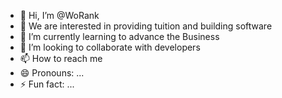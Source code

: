 - 👋 Hi, I’m @WoRank
- 👀 We are interested in providing tuition and building software
- 🌱 I’m currently learning to advance the Business
- 💞️ I’m looking to collaborate with developers
- 📫 How to reach me 
- 😄 Pronouns: ...
- ⚡ Fun fact: ...

<!---
WoRank/WoRank is a ✨ special ✨ repository because its `README.md` (this file) appears on your GitHub profile.
You can click the Preview link to take a look at your changes.
--->
